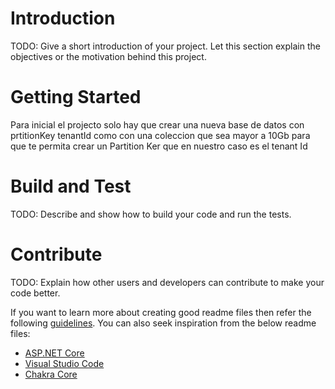 # Introduction 
TODO: Give a short introduction of your project. Let this section explain the objectives or the motivation behind this project. 

# Getting Started
Para inicial el projecto solo hay que crear una nueva base de datos con prtitionKey tenantId como con una coleccion que sea mayor a 10Gb para que te permita crear un Partition Ker que en nuestro caso es el tenant Id

# Build and Test
TODO: Describe and show how to build your code and run the tests. 

# Contribute
TODO: Explain how other users and developers can contribute to make your code better. 

If you want to learn more about creating good readme files then refer the following [guidelines](https://docs.microsoft.com/en-us/azure/devops/repos/git/create-a-readme?view=azure-devops). You can also seek inspiration from the below readme files:
- [ASP.NET Core](https://github.com/aspnet/Home)
- [Visual Studio Code](https://github.com/Microsoft/vscode)
- [Chakra Core](https://github.com/Microsoft/ChakraCore)